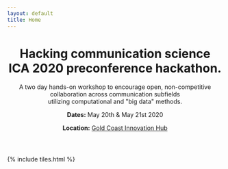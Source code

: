 ```yaml
---
layout: default
title: Home
---
```


<header>
<h1>Hacking communication science<br />
ICA 2020 preconference hackathon.</h1>
<p>A two day hands-on workshop to encourage open, non-competitive collaboration across communication subfields <br/> 
utilizing computational and "big data" methods.</p>
<p><b>Dates:</b> May 20th & May 21st 2020 </p> 
<p><b>Location:</b> <a href="https://www.gchub.com.au/">Gold Coast Innovation Hub</a></p>
</header>

{% include tiles.html %}

